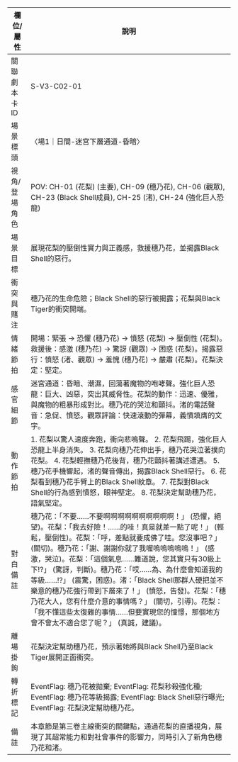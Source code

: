 | 欄位/屬性 | 說明 |
|---|---|
| 關聯劇本卡ID | S-V3-C02-01 |
| 場景標頭 | 〈場1｜日間-迷宮下層通道-昏暗〉 |
| 視角/登場角色 | POV: CH-01 (花梨) (主要), CH-09 (穗乃花), CH-06 (觀眾), CH-23 (Black Shell成員), CH-25 (渚), CH-24 (強化巨人恐龍) |
| 場景目標 | 展現花梨的壓倒性實力與正義感，救援穗乃花，並揭露Black Shell的惡行。 |
| 衝突與賭注 | 穗乃花的生命危險；Black Shell的惡行被揭露；花梨與Black Tiger的衝突開端。 |
| 情緒節拍 | 開場：緊張 -> 恐懼 (穗乃花) -> 憤怒 (花梨) -> 壓倒性 (花梨)。救援後：感激 (穗乃花) -> 驚訝 (觀眾) -> 困惑 (花梨)。揭露惡行：憤怒 (渚、觀眾) -> 羞愧 (穗乃花) -> 嚴肅 (花梨)。花梨決定：堅定。 |
| 感官細節 | 迷宮通道：昏暗、潮濕，回蕩著魔物的咆哮聲。強化巨人恐龍：巨大、凶惡，突出其威脅性。花梨的動作：迅速、優雅，與魔物的粗暴形成對比。穗乃花的哭泣和顫抖。渚的電話聲音：急促、憤怒。觀眾評論：快速滾動的彈幕，義憤填膺的文字。 |
| 動作節拍 | 1. 花梨以驚人速度奔跑，衝向悲鳴聲。 2. 花梨飛踢，強化巨人恐龍上半身消失。 3. 花梨向穗乃花伸出手，穗乃花哭泣著撲向花梨。 4. 花梨輕撫穗乃花後背，穗乃花顫抖著講述遭遇。 5. 穗乃花手機響起，渚的聲音傳出，揭露Black Shell惡行。 6. 花梨看到穗乃花手臂上的Black Shell紋章。 7. 花梨對Black Shell的行為感到憤怒，眼神堅定。 8. 花梨決定幫助穗乃花，語氣堅定。 |
| 對白備註 | 穗乃花：「不要……不要啊啊啊啊啊啊啊啊啊啊！」 (恐懼，絕望)。花梨：「我去好險！……的哇！真是就差一點了呢！」 (輕鬆，壓倒性)。花梨：「呼，差點就要成佛了哇。您沒事吧？」 (關切)。穗乃花：「謝、謝謝你就了我喔嗚嗚嗚嗚嗚！」 (感激，哭泣)。花梨：「這個氣息……難道說，您其實只有30級上下!?」 (驚訝，判斷)。穗乃花：「哎……為、為什麼會知道我的等級……!?」 (震驚，困惑)。渚：「Black Shell那群人硬把並不樂意的穗乃花強行帶到下層來了！」 (憤怒，告發)。花梨：「穗乃花大人，您有什麼介意的事情嗎？」 (關切，引導)。花梨：「我不懂這些太復雜的事情……但要實現您的憧憬，那個地方會不會太不適合您了呢？」 (真誠，建議)。 |
| 離場掛鉤 | 花梨決定幫助穗乃花，預示著她將與Black Shell乃至Black Tiger展開正面衝突。 |
| 轉折標記 | EventFlag: 穗乃花被拋棄; EventFlag: 花梨秒殺強化種; EventFlag: 穗乃花等級揭露; EventFlag: Black Shell惡行曝光; EventFlag: 花梨決定幫助穗乃花。 |
| 備註 | 本章節是第三卷主線衝突的關鍵點，通過花梨的直播視角，展現了其超常能力和對社會事件的影響力，同時引入了新角色穗乃花和渚。 |
